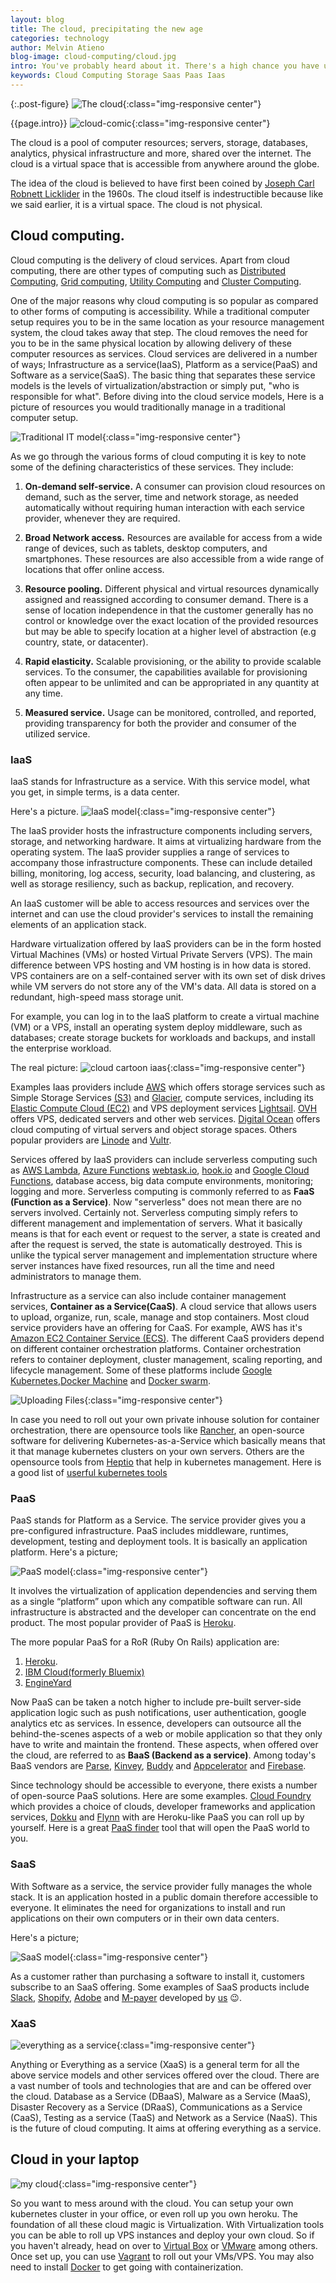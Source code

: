 ```yaml
---
layout: blog
title: The cloud, precipitating the new age
categories: technology
author: Melvin Atieno
blog-image: cloud-computing/cloud.jpg
intro: You've probably heard about it. There's a high chance you have used it. There's a higher chance you will be using it in the future. The cloud. The cloud is one of those things everyone sort of knows but somehow cannot clearly define. What is the cloud? Who made the cloud? Where is the cloud? How does it work? What is cloud computing? And what happens when it rains? Yes these are just some of the questions that this blog intends to answer in a bid to demystify the mystery that is the cloud.
keywords: Cloud Computing Storage Saas Paas Iaas
---
```


{:.post-figure}
![The cloud](/assets/images/blog/{{page.blog-image}}){:class="img-responsive center"}

{{page.intro}}
![cloud-comic](/assets/images/blog/cloud-computing/cloud-comic3.jpeg){:class="img-responsive center"}

The cloud is a pool of computer resources; servers, storage, databases, analytics, physical infrastructure and more, shared over the internet. The cloud is a virtual space that is accessible from anywhere around the globe.

The idea of the cloud is believed to have first been coined by [Joseph Carl Robnett Licklider](https://en.wikipedia.org/wiki/J._C._R._Licklider) in the 1960s. The cloud itself is indestructible because like we said earlier, it is a virtual space. The cloud is not physical.

## Cloud computing.

Cloud computing is the delivery of cloud services. Apart from cloud computing, there are other types of computing such as [Distributed Computing](https://en.wikipedia.org/wiki/Distributed_computing), [Grid computing](https://en.wikipedia.org/wiki/Grid_computing), [Utility Computing](http://en.wikipedia.org/wiki/Utility_computing) and [Cluster Computing](http://en.wikipedia.org/wiki/Computer_cluster).

One of the major reasons why cloud computing is so popular as compared to other forms of computing is accessibility. While a traditional computer setup requires you to be in the same location as your resource management system, the cloud takes away that step. The cloud removes the need for you to be in the same physical location by allowing delivery of these computer resources as services. Cloud services are delivered in a number of ways; Infrastructure as a service(IaaS), Platform as a service(PaaS) and Software as a service(SaaS). The basic thing that separates these service models is the levels of virtualization/abstraction or simply put, "who is responsible for what". Before diving into the cloud service models, Here is a picture of resources you would traditionally manage in a traditional computer setup.

![Traditional IT model](/assets/images/blog/cloud-computing/traditional-IT.png){:class="img-responsive center"}

As we go through the various forms of cloud computing it is key to note some of the defining characteristics of these services. They include:

1. **On-demand self-service.** A consumer can provision cloud resources on demand, such as the server, time and network storage, as needed automatically without requiring human interaction with each service provider, whenever they are required.

2. **Broad Network access.** Resources are available for access from a wide range of devices, such as tablets, desktop computers, and smartphones. These resources are also accessible from a wide range of locations that offer online access.

3. **Resource pooling.** Different physical and virtual resources dynamically assigned and reassigned according to consumer demand. There is a sense of location independence in that the customer generally has no control or knowledge over the exact location of the provided resources but may be able to specify location at a higher level of abstraction (e.g country, state, or datacenter).

4. **Rapid elasticity.** Scalable provisioning, or the ability to provide scalable services. To the consumer, the capabilities available for provisioning often appear to be unlimited and can be appropriated in any quantity at any time.

5. **Measured service.** Usage can be monitored, controlled, and reported, providing transparency for both the provider and consumer of the utilized service.

### IaaS

IaaS stands for Infrastructure as a service. With this service model, what you get, in simple terms, is a data center.

Here's a picture.
![IaaS model](/assets/images/blog/cloud-computing/Iaas.png){:class="img-responsive center"}

The IaaS provider hosts the infrastructure components including servers, storage, and networking hardware. It aims at virtualizing hardware from the operating system.
The IaaS provider supplies a range of services to accompany those infrastructure components. These can include detailed billing, monitoring, log access, security, load balancing, and clustering, as well as storage resiliency, such as backup, replication, and recovery.

An IaaS customer will be able to access resources and services over the internet and can use the cloud provider's services to install the remaining elements of an application stack.

Hardware virtualization offered by IaaS providers can be in the form hosted Virtual Machines (VMs) or hosted Virtual Private Servers (VPS). The main difference between VPS hosting and VM hosting is in how data is stored. VPS containers are on a self-contained server with its own set of disk drives while VM servers do not store any of the VM's data. All data is stored on a redundant, high-speed mass storage unit.

For example, you can log in to the IaaS platform to create a virtual machine (VM) or a VPS, install an operating system deploy middleware, such as databases; create storage buckets for workloads and backups, and install the enterprise workload.

The real picture:
![cloud cartoon iaas](/assets/images/blog/cloud-computing/iaas.jpg){:class="img-responsive center"}

Examples Iaas providers include [AWS](https://aws.amazon.com/) which offers storage services such as Simple Storage Services [(S3)](https://aws.amazon.com/s3/) and [Glacier](https://aws.amazon.com/glacier/), compute services, including its [Elastic Compute Cloud (EC2)](https://aws.amazon.com/ec2/) and VPS deployment services [Lightsail](https://aws.amazon.com/lightsail/). [OVH](https://www.ovh.com/world/) offers VPS, dedicated servers and other web services. [Digital Ocean](https://www.digitalocean.com/) offers cloud computing of virtual servers and object storage spaces. Others popular providers are [Linode](https://www.linode.com/) and [Vultr](https://www.vultr.com/).

Services offered by IaaS providers can include serverless computing such as [AWS Lambda](https://aws.amazon.com/lambda/), [Azure Functions](https://docs.microsoft.com/en-us/azure/azure-functions/functions-overview) [webtask.io](https://webtask.io/), [hook.io](https://hook.io/) and [Google Cloud Functions](https://cloud.google.com/functions/), database access, big data compute environments, monitoring; logging and more. Serverless computing is commonly referred to as **FaaS (Function as a Service)**.
Now "serverless" does not mean there are no servers involved. Certainly not. Serverless computing simply refers to different management and implementation of servers. What it basically means is that for each event or request to the server, a state is created and after the request is served, the state is automatically destroyed. This is unlike the typical server management and implementation structure where server instances have fixed resources, run all the time and need administrators to manage them.

Infrastructure as a service can also include container management services, **Container as a Service(CaaS)**. A cloud service that allows users to upload, organize, run, scale, manage and stop containers. Most cloud service providers have an offering for CaaS. For example, AWS has it's [Amazon EC2 Container Service (ECS)](https://aws.amazon.com/ecs/). The different CaaS providers depend on different container orchestration platforms. Container orchestration refers to container deployment, cluster management, scaling reporting, and lifecycle management. Some of these platforms include [Google Kubernetes](https://kubernetes.io/docs/concepts/overview/what-is-kubernetes/),[Docker Machine](https://docs.docker.com/machine/) and [Docker swarm](https://docs.docker.com/engine/swarm/).

![Uploading Files](/assets/images/blog/cloud-computing/uploading.jpg){:class="img-responsive center"}

In case you need to roll out your own private inhouse solution for container orchestration, there are opensource tools like [Rancher](https://rancher.com/), an open-source software for delivering Kubernetes-as-a-Service which basically means that it that manage kubernetes clusters on your own servers. Others are the opensource tools from [Heptio](https://heptio.com/community/) that help in kubernetes management. Here is a good list of [userful kubernetes tools](https://dzone.com/articles/50-useful-kubernetes-tools)

### PaaS

PaaS stands for Platform as a Service. The service provider gives you  a pre-configured infrastructure. PaaS includes middleware, runtimes, development, testing and deployment tools. It is basically an application platform.
Here's a picture;

![PaaS model](/assets/images/blog/cloud-computing/paas.png){:class="img-responsive center"}

It involves the virtualization of application dependencies and serving them as a single “platform” upon which any compatible software can run. All infrastructure is abstracted and the developer can concentrate on the end product.
The most popular provider of PaaS is [Heroku](https://www.heroku.com/).

The more popular PaaS for a RoR (Ruby On Rails) application are:
1.  [Heroku](https://www.heroku.com/).
2.  [IBM Cloud(formerly Bluemix)](https://www.ibm.com/cloud/)
3.  [EngineYard](https://www.engineyard.com/)

Now PaaS can be taken a notch higher to include pre-built server-side application logic such as push notifications, user authentication, google analytics etc as services. In essence, developers can outsource all the behind-the-scenes aspects of a web or mobile application so that they only have to write and maintain the frontend. These aspects, when offered over the cloud, are referred to as **BaaS (Backend as a service)**. Among today's BaaS vendors are [Parse](https://parseplatform.org/), [Kinvey](https://devcenter.kinvey.com/rest/guides), [Buddy](https://buddy.com/) and [Appcelerator](https://www.appcelerator.com/) and [Firebase](https://firebase.google.com/).

Since technology should be accessible to everyone, there exists a number  of open-source PaaS solutions. Here are some examples. [Cloud Foundry](https://www.cloudfoundry.org/) which provides a choice of clouds, developer frameworks and application services, [Dokku](http://dokku.viewdocs.io/dokku/) and [Flynn](https://n.io/) with are Heroku-like PaaS you can roll up by yourself. Here is a great [PaaS finder](https://paasfinder.org/filter) tool that will open the PaaS world to you.

### SaaS

With Software as a service, the service provider fully manages the whole stack. It is an application hosted in a public domain therefore accessible to everyone. It eliminates the need for organizations to install and run applications on their own computers or in their own data centers.

Here's a picture;

![SaaS model](/assets/images/blog/cloud-computing/saas.png){:class="img-responsive center"}

As a customer rather than purchasing a software to install it, customers subscribe to an SaaS offering. Some examples of SaaS products include [Slack](https://slack.com/), [Shopify](https://www.shopify.com/), [Adobe](https://www.adobe.com/) and [M-payer](https://mpayer.co.ke/) developed by [us](https://zegetech.com/) 😉.

### XaaS
![everything as a service](/assets/images/blog/cloud-computing/everything.jpeg){:class="img-responsive center"}

Anything or Everything as a service (XaaS) is a general term for all the above service models and other services offered over the cloud. There are a vast number of tools and technologies that are and can be offered over the cloud. Database as a Service (DBaaS), Malware as a Service (MaaS), Disaster Recovery as a Service (DRaaS), Communications as a Service (CaaS), Testing as a service (TaaS) and Network as a Service (NaaS). This is the future of cloud computing. It aims at offering everything as a service.

## Cloud in your laptop
![my cloud](/assets/images/blog/cloud-computing/the_cloud.png){:class="img-responsive center"}

So you want to mess around with the cloud. You can setup your own kubernetes cluster in your office, or even roll up you own heroku. The foundation of all these cloud magic is Virtualization. With Virtualization tools you can be able to roll up VPS instances and deploy your own cloud. So if you haven't already, head on over to [Virtual Box](https://www.virtualbox.org/wiki/VirtualBox) or [VMware](https://www.vmware.com/) among others. Once set up, you can use [Vagrant](https://www.vagrantup.com/) to roll out your VMs/VPS. You may also need to install [Docker](2018-11-08-developing-with-docker.md) to get going with containerization.
